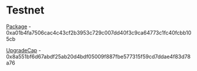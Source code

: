 # Testnet

[Package](https://testnet.suivision.xyz/package/0xa01b4fa7506cac4c43cf2b3953c729c007dd40f3c9ca64773c1fc40fcbb105cb) - 0xa01b4fa7506cac4c43cf2b3953c729c007dd40f3c9ca64773c1fc40fcbb105cb

[UpgradeCap](https://testnet.suivision.xyz/object/0x8a551bf6d67abdf25ab20d4bdf05009f887fbe577315f59cd7ddae4f83d78a76) - 0x8a551bf6d67abdf25ab20d4bdf05009f887fbe577315f59cd7ddae4f83d78a76
